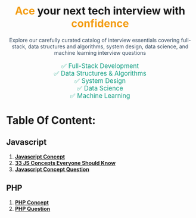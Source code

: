 <div align="center">
    <h1><span style="color:#f39c12;">Ace</span> your next tech interview with <span style="color:#f39c12;">confidence</span></h1>
    <p style="color:#34495e; max-width: 800px;">Explore our carefully curated catalog of interview essentials covering full-stack, data structures and algorithms, system design, data science, and machine learning interview questions</p>
    
  <ul style="list-style-type:none; padding: 0; font-size: 1.2em; color: #16a085;">
      <li>✅ Full-Stack Development</li>
      <li>✅ Data Structures & Algorithms</li>
      <li>✅ System Design</li>
      <li>✅ Data Science</li>
      <li>✅ Machine Learning</li>
  </ul>
</div>

# Table Of Content:
## Javascript
1. **[Javascript Concept](/javascript/js-concept)**
2. **[33 JS Concepts Everyone Should Know](/javascript/js-33-concept)**
3. **[Javascript Concept Question](/javascript/js-concept-question)**


## PHP
1. **[PHP Concept](/php/php-concept)**
2. **[PHP Question](/php/question)**
